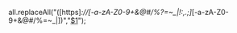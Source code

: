 all.replaceAll("([https]*://[-a-zA-Z0-9+&@#/%?=~_|!:,.;]*[-a-zA-Z0-9+&@#/%=~_|])","<a href='$1'>$1</a>");
